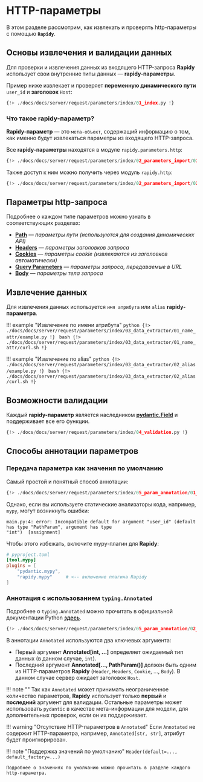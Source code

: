 # HTTP-параметры
В этом разделе рассмотрим, как извлекать и проверять http-параметры с помощью **`Rapidy`**.

## Основы извлечения и валидации данных
Для проверки и извлечения данных из входящего HTTP-запроса **Rapidy** использует свои внутренние типы данных — **rapidy-параметры**.

Пример ниже извлекает и проверяет **переменную динамического пути** `user_id` и **заголовок** `Host`:

```python
{!> ./docs/docs/server/request/parameters/index/01_index.py !}
```

### Что такое rapidy-параметр?

**Rapidy-параметр** — это `мета-объект`, содержащий информацию о том, как именно будут извлекаться параметры из входящего HTTP-запроса.

Все **rapidy-параметры** находятся в модуле `rapidy.parameters.http`:

```python
{!> ./docs/docs/server/request/parameters/index/02_parameters_import/01_example.py !}
```

Также доступ к ним можно получить через модуль `rapidy.http`:

```python
{!> ./docs/docs/server/request/parameters/index/02_parameters_import/02_example.py !}
```

## Параметры http-запроса

Подробнее о каждом типе параметров можно узнать в соответствующих разделах:

- **[Path](../parameters/path)** — *параметры пути (используются для создания динамических API)*
- **[Headers](../parameters/headers)** — *параметры заголовков запроса*
- **[Cookies](../parameters/cookies)** — *параметры cookie (извлекаются из заголовков автоматически)*
- **[Query Parameters](../parameters/query)** — *параметры запроса, передаваемые в URL*
- **[Body](../parameters/body)** — *параметры тела запроса*

## Извлечение данных

Для извлечения данных используется `имя атрибута` или `alias` **rapidy-параметра**.

!!! example "Извлечение по имени атрибута"
    ```python
    {!> ./docs/docs/server/request/parameters/index/03_data_extractor/01_name_attr/example.py !}
    ```
    ```bash
    {!> ./docs/docs/server/request/parameters/index/03_data_extractor/01_name_attr/curl.sh !}
    ```

!!! example "Извлечение по alias"
    ```python
    {!> ./docs/docs/server/request/parameters/index/03_data_extractor/02_alias/example.py !}
    ```
    ```bash
    {!> ./docs/docs/server/request/parameters/index/03_data_extractor/02_alias/curl.sh !}
    ```

## Возможности валидации

Каждый **rapidy-параметр** является наследником **<a href="https://docs.pydantic.dev/latest/concepts/fields/" target="_blank">pydantic.Field</a>**
и поддерживает все его функции.

```python
{!> ./docs/docs/server/request/parameters/index/04_validation.py !}
```

## Способы аннотации параметров

### Передача параметра как значения по умолчанию
Самый простой и понятный способ аннотации:

```python
{!> ./docs/docs/server/request/parameters/index/05_param_annotation/01_as_default.py !}
```

Однако, если вы используете статические анализаторы кода, например, `mypy`, могут возникнуть ошибки:
```
main.py:4: error: Incompatible default for argument "user_id" (default has type "PathParam", argument has type
"int")  [assignment]
```

Чтобы этого избежать, включите mypy-плагин для **Rapidy**:
```toml
# pyproject.toml
[tool.mypy]
plugins = [
    "pydantic.mypy",
    "rapidy.mypy"     # <-- включение плагина Rapidy
]
```

### Аннотация с использованием `typing.Annotated`

Подробнее о `typing.Annotated` можно прочитать в официальной документации Python
**<a href="https://docs.python.org/3/library/typing.html#typing.Annotated" target="_blank">здесь</a>**.

```python
{!> ./docs/docs/server/request/parameters/index/05_param_annotation/02_annotated.py !}
```

В аннотации `Annotated` используются два ключевых аргумента:

- <span class="base-color">Первый</span> аргумент **Annotated[<span class="success-color">int</span>, ...]** определяет ожидаемый тип данных
(в данном случае, `int`).
- <span class="base-color">Последний</span> аргумент **Annotated[..., <span class="success-color">PathParam()</span>]** должен быть одним из
HTTP-параметров **Rapidy** (`Header`, `Headers`, `Cookie`, ..., `Body`). В данном случае сервер ожидает заголовок `Host`.

!!! note ""
    Так как `Annotated` может принимать неограниченное количество параметров, **Rapidy**
    использует только **первый** и **последний** аргумент для валидации.
    Остальные параметры может использовать `pydantic` в качестве мета-информации для модели, для дополнительных проверок,
    если он их поддерживает.

!!! warning "Отсутствие HTTP-параметров в `Annotated`"
    Если `Annotated` не содержит HTTP-параметра, например, `Annotated[str, str]`,
    атрибут будет проигнорирован.

!!! note "Поддержка значений по умолчанию"
    `Header(default=..., default_factory=...)`

    Подробнее о значениях по умолчанию можно прочитать в разделе каждого http-параметра.
